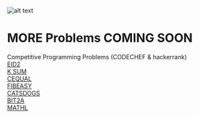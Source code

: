 ![alt text](https://github.com/shashank077/Problems/blob/master/a12b438012c5b6d241997ecabf1847cc.png)
# MORE Problems COMING SOON
Competitive Programming Problems (CODECHEF &amp; hackerrank)\
[EID2](https://www.codechef.com/problems/EID2)\
[K SUM](https://www.codechef.com/ALCM2019/problems/ALC002)\
[CEQUAL](https://www.codechef.com/problems/CEQUAL)\
[FIBEASY](https://www.codechef.com/SEPT19B/problems/FIBEASY)\
[CATSDOGS](https://www.codechef.com/problems/CATSDOGS)\
[BIT2A](https://www.codechef.com/BIT22019/problems/BIT2A)\
[MATHL](https://www.codechef.com/BIT22019/problems/MATHL)
